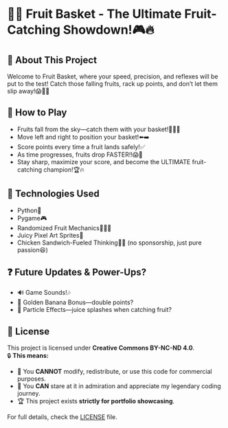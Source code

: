 # 🥪🍏 Fruit Basket - The Ultimate Fruit-Catching Showdown!🎮🔥

## 🤔 About This Project  
Welcome to Fruit Basket, where your speed, precision, and reflexes will be put to the test! Catch those falling fruits, rack up points, and don’t let them slip away!😱🍎🍌

## 🚀 How to Play
- Fruits fall from the sky—catch them with your basket!🍅🥕🍏
- Move left and right to position your basket!⬅️➡️
- Score points every time a fruit lands safely!✅
- As time progresses, fruits drop FASTER!!😱💨
- Stay sharp, maximize your score, and become the ULTIMATE fruit-catching champion!🏆🔥

## 🔧 Technologies Used
- Python🐍
- Pygame🎮
- Randomized Fruit Mechanics🍅🥕🍏
- Juicy Pixel Art Sprites🎨
- Chicken Sandwich-Fueled Thinking🥪🔥 (no sponsorship, just pure passion😆)

## ❓ Future Updates & Power-Ups?
- 🔊 Game Sounds!🎶
- 🍌 Golden Banana Bonus—double points?
- 🎨 Particle Effects—juice splashes when catching fruit?

## 📝 License
This project is licensed under **Creative Commons BY-NC-ND 4.0**.  
🔒 **This means:**  
- 🚫 You **CANNOT** modify, redistribute, or use this code for commercial purposes.  
- 👀 You **CAN** stare at it in admiration and appreciate my legendary coding journey.  
- 🏆 This project exists **strictly for portfolio showcasing**.  

For full details, check the [LICENSE](LICENSE) file.
